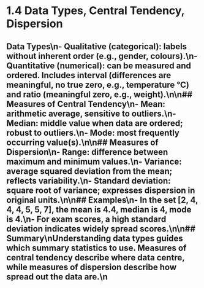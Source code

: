 # 1.4 Data Types, Central Tendency, Dispersion

## Data Types\n- **Qualitative (categorical)**: labels without inherent order (e.g., gender, colours).\n- **Quantitative (numerical)**: can be measured and ordered. Includes **interval** (differences are meaningful, no true zero, e.g., temperature °C) and **ratio** (meaningful zero, e.g., weight).\n\n## Measures of Central Tendency\n- **Mean**: arithmetic average, sensitive to outliers.\n- **Median**: middle value when data are ordered; robust to outliers.\n- **Mode**: most frequently occurring value(s).\n\n## Measures of Dispersion\n- **Range**: difference between maximum and minimum values.\n- **Variance**: average squared deviation from the mean; reflects variability.\n- **Standard deviation**: square root of variance; expresses dispersion in original units.\n\n## Examples\n- In the set [2, 4, 4, 4, 5, 5, 7], the mean is 4.4, median is 4, mode is 4.\n- For exam scores, a high standard deviation indicates widely spread scores.\n\n## Summary\nUnderstanding data types guides which summary statistics to use. Measures of central tendency describe where data centre, while measures of dispersion describe how spread out the data are.\n
